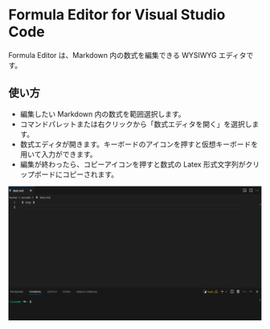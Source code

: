 # Formula Editor for Visual Studio Code

Formula Editor は、Markdown 内の数式を編集できる WYSIWYG エディタです。

## 使い方

- 編集したい Markdown 内の数式を範囲選択します。
- コマンドパレットまたは右クリックから「数式エディタを開く」を選択します。
- 数式エディタが開きます。キーボードのアイコンを押すと仮想キーボードを用いて入力ができます。
- 編集が終わったら、コピーアイコンを押すと数式の Latex 形式文字列がクリップボードにコピーされます。

<img src="https://github.com/kurusugawa-computer/formula-editor-vscode/raw/main/images/usage.gif" alt="Basic Usage" width="1024">
